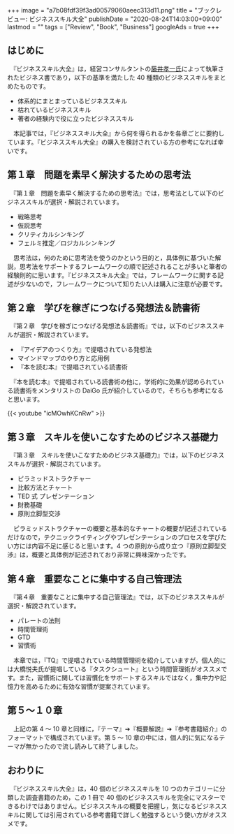 +++
image = "a7b08fdf39f3ad00579060aeec313d11.png"
title = "ブックレビュー: ビジネススキル大全"
publishDate = "2020-08-24T14:03:00+09:00"
lastmod = ""
tags = ["Review", "Book", "Business"]
googleAds = true
+++

## はじめに

　『ビジネススキル大全』は，経営コンサルタントの[藤井孝一氏](https://www.kfujii.com/)によって執筆されたビジネス書であり，以下の基準を満たした 40 種類のビジネススキルをまとめたものです。

* 体系的にまとまっているビジネススキル
* 枯れているビジネススキル
* 著者の経験内で役に立ったビジネススキル

　本記事では，『ビジネススキル大全』から何を得られるかを各章ごとに要約しています。『ビジネススキル大全』の購入を検討されている方の参考になれば幸いです。

## 第１章　問題を素早く解決するための思考法

　『第１章　問題を素早く解決するための思考法』では，思考法として以下のビジネススキルが選択・解説されています。

* 戦略思考
* 仮説思考
* クリティカルシンキング
* フェルミ推定／ロジカルシンキング

　思考法は，何のために思考法を使うのかという目的と，具体例に基づいた解説，思考法をサポートするフレームワークの順で記述されることが多いと筆者の経験則的に思います。『ビジネススキル大全』では，フレームワークに関する記述が少ないので，フレームワークについて知りたい人は購入に注意が必要です。

## 第２章　学びを稼ぎにつなげる発想法＆読書術

　『第２章　学びを稼ぎにつなげる発想法＆読書術』では，以下のビジネススキルが選択・解説されています。

* 『アイデアのつくり方』で提唱されている発想法
* マインドマップのやり方と応用例
* 『本を読む本』で提唱されている読書術

　『本を読む本』で提唱されている読書術の他に，学術的に効果が認められている読書術をメンタリストの DaiGo 氏が紹介しているので，そちらも参考になると思います。

{{< youtube "icMOwhKCnRw" >}}

## 第３章　スキルを使いこなすためのビジネス基礎力

　『第３章　スキルを使いこなすためのビジネス基礎力』では，以下のビジネススキルが選択・解説されています。

* ピラミッドストラクチャー
* 比較方法とチャート
* TED 式 プレゼンテーション
* 財務基礎
* 原則立脚型交渉

　ピラミッドストラクチャーの概要と基本的なチャートの概要が記述されているだけなので，テクニックライティングやプレゼンテーションのプロセスを学びたい方には内容不足に感じると思います。4 つの原則から成り立つ『原則立脚型交渉』は，概要と具体例が記述されており非常に興味深かったです。

## 第４章　重要なことに集中する自己管理法

　『第４章　重要なことに集中する自己管理法』では，以下のビジネススキルが選択・解説されています。

* パレートの法則
* 時間管理術
* GTD
* 習慣術

　本章では，『TQ』で提唱されている時間管理術を紹介していますが，個人的には大橋悦夫氏が提唱している『タスクシュート』という時間管理術がオススメです。また，習慣術に関しては習慣化をサポートするスキルではなく，集中力や記憶力を高めるために有効な習慣が提案されています。

## 第５〜１０章

　上記の第 4 〜 10 章と同様に，『テーマ』➔『概要解説』➔『参考書籍紹介』のフォーマットで構成されています。第 5 〜 10 章の中には，個人的に気になるテーマが無かったので流し読みして終了しました。

## おわりに

　『ビジネススキル大全』は，40 個のビジネススキルを 10 つのカテゴリーに分類した調査書籍のため，この 1 冊で 40 個のビジネススキルを完全にマスターできるわけではありません。ビジネススキルの概要を把握し，気になるビジネススキルに関しては引用されている参考書籍で詳しく勉強するという使い方がオススメです。